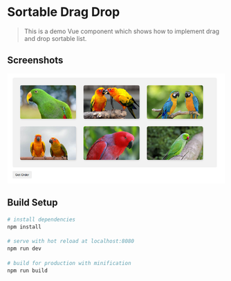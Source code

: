 # Sortable Drag Drop
> This is a demo Vue component which shows how to implement drag and drop sortable list.

## Screenshots
![Screenshot](/screenshots/scrot.png)

## Build Setup

``` bash
# install dependencies
npm install

# serve with hot reload at localhost:8080
npm run dev

# build for production with minification
npm run build
```


